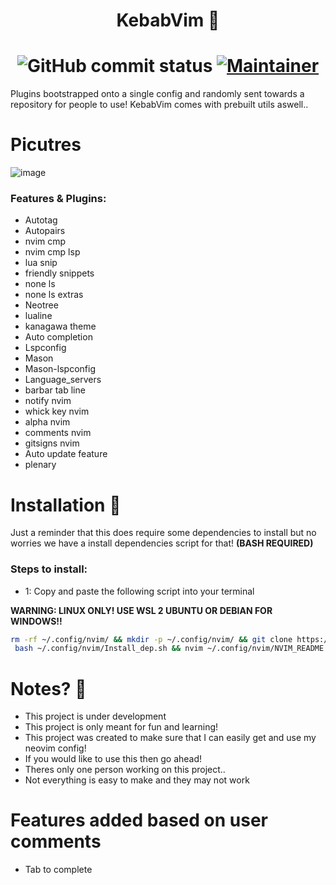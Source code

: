 <h1 align="center">
    KebabVim 🌯
</h1>
<h1 align="center">
    <img alt="GitHub commit status" src="https://img.shields.io/github/checks-status/MeKebabMan/KebabVim/main?style=for-the-badge&logo=github&labelColor=blue">
    <a href="https://github.com/MeKebabMan">
        <img alt="Maintainer" src="https://img.shields.io/badge/Maintainer-MeKebabMan-blue?style=for-the-badge&logo=neovim">
    </a>
</h1>

Plugins bootstrapped onto a single config and randomly sent towards a repository for people to use!
KebabVim comes with prebuilt utils aswell..

# Picutres

![image](https://github.com/user-attachments/assets/9350790c-c65a-4e93-a80d-c30f3a8d0445)

### Features & Plugins:
- Autotag
- Autopairs
- nvim cmp
- nvim cmp lsp
- lua snip
- friendly snippets
- none ls
- none ls extras
- Neotree
- lualine
- kanagawa theme
- Auto completion
- Lspconfig
- Mason
- Mason-lspconfig
- Language_servers
- barbar tab line
- notify nvim
- whick key nvim
- alpha nvim
- comments nvim
- gitsigns nvim
- Auto update feature
- plenary

# Installation 💾

Just a reminder that this does require some dependencies to install but no worries we have a install dependencies script for that! **(BASH REQUIRED)**

### Steps to install:
- 1: Copy and paste the following script into your terminal

**WARNING: LINUX ONLY! USE WSL 2 UBUNTU OR DEBIAN FOR WINDOWS!!**

```sh
rm -rf ~/.config/nvim/ && mkdir -p ~/.config/nvim/ && git clone https://github.com/MeKebabMan/KebabVim.git ~/.config/nvim/ && \
 bash ~/.config/nvim/Install_dep.sh && nvim ~/.config/nvim/NVIM_README.txt
```

# Notes? 📝

- This project is under development
- This project is only meant for fun and learning!
- This project was created to make sure that I can easily get and use my neovim config!
- If you would like to use this then go ahead!
- Theres only one person working on this project..
- Not everything is easy to make and they may not work

# Features added based on user comments

- Tab to complete
